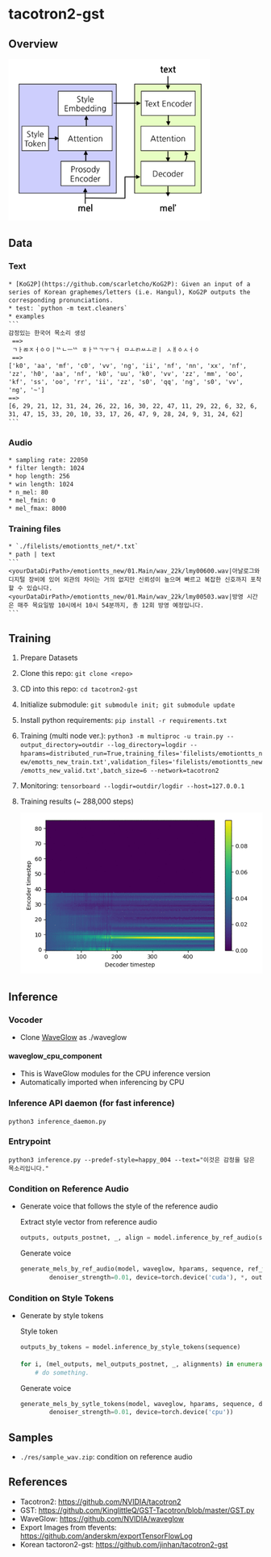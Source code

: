# tacotron2-gst

## Overview
<img src="./res/overview.png" width="400">

## Data
### Text
    * [KoG2P](https://github.com/scarletcho/KoG2P): Given an input of a series of Korean graphemes/letters (i.e. Hangul), KoG2P outputs the corresponding pronunciations.
    * test: `python -m text.cleaners`
    * examples
    ```
    감정있는 한국어 목소리 생성
     ==>
     ㄱㅏㄻㅈㅓㆁㅇㅣᄔㄴㅡᄔ ㅎㅏᄔㄱㅜㄱㅓ ㅁㅗㄺㅆㅗㄹㅣ ㅅㅐㆁㅅㅓㆁ
     ==>
    ['k0', 'aa', 'mf', 'c0', 'vv', 'ng', 'ii', 'nf', 'nn', 'xx', 'nf', 'zz', 'h0', 'aa', 'nf', 'k0', 'uu', 'k0', 'vv', 'zz', 'mm', 'oo', 'kf', 'ss', 'oo', 'rr', 'ii', 'zz', 's0', 'qq', 'ng', 's0', 'vv', 'ng', '~']
    ==>
    [6, 29, 21, 12, 31, 24, 26, 22, 16, 30, 22, 47, 11, 29, 22, 6, 32, 6, 31, 47, 15, 33, 20, 10, 33, 17, 26, 47, 9, 28, 24, 9, 31, 24, 62] 
    ```
### Audio
    * sampling rate: 22050
    * filter length: 1024
    * hop length: 256
    * win length: 1024
    * n_mel: 80
    * mel_fmin: 0
    * mel_fmax: 8000

### Training files
    * `./filelists/emotiontts_net/*.txt`
    * path | text
    ```
    <yourDataDirPath>/emotiontts_new/01.Main/wav_22k/lmy00600.wav|아날로그와 디지털 장비에 있어 외관의 차이는 거의 없지만 신뢰성이 높으며 빠르고 복잡한 신호까지 포착할 수 있습니다.
    <yourDataDirPath>/emotiontts_new/01.Main/wav_22k/lmy00503.wav|방영 시간은 매주 목요일밤 10시에서 10시 54분까지, 총 12회 방영 예정입니다.
    ```

## Training
1. Prepare Datasets
2. Clone this repo: `git clone <repo>`
3. CD into this repo: `cd tacotron2-gst`
4. Initialize submodule: `git submodule init; git submodule update`
5. Install python requirements: `pip install -r requirements.txt`
6. Training (multi node ver.):
`python3 -m multiproc -u train.py --output_directory=outdir --log_directory=logdir --hparams=distributed_run=True,training_files='filelists/emotiontts_new/emotts_new_train.txt',validation_files='filelists/emotiontts_new/emotts_new_valid.txt',batch_size=6 --network=tacotron2`
7. Monitoring: `tensorboard --logdir=outdir/logdir --host=127.0.0.1`
8. Training results (~ 288,000 steps)

   ![alignment](./res/alignment.gif)

## Inference
### Vocoder
- Clone [WaveGlow](https://github.com/NVIDIA/waveglow) as ./waveglow

#### waveglow_cpu_component
- This is WaveGlow modules for the CPU inference version
- Automatically imported when inferencing by CPU

### Inference API daemon (for fast inference)
`python3 inference_daemon.py`

### Entrypoint
`python3 inference.py --predef-style=happy_004 --text="이것은 감정을 담은 목소리입니다."`
    
### Condition on Reference Audio
- Generate voice that follows the style of the reference audio

    Extract style vector from reference audio

    ```python
    outputs, outputs_postnet, _, align = model.inference_by_ref_audio(sequence, ref_audio_mel)
    ```
    
    Generate voice
    ```python
    generate_mels_by_ref_audio(model, waveglow, hparams, sequence, ref_wav, denoiser, 
            denoiser_strength=0.01, device=torch.device('cuda'), *, outpath='output.wav')
    ```

### Condition on Style Tokens
- Generate by style tokens  

    Style token
    ```python
    outputs_by_tokens = model.inference_by_style_tokens(sequence)

    for i, (mel_outputs, mel_outputs_postnet, _, alignments) in enumerate(outputs_by_tokens):
        # do something.
    ```
    
    Generate voice
    ```python
    generate_mels_by_sytle_tokens(model, waveglow, hparams, sequence, denoiser, 
            denoiser_strength=0.01, device=torch.device('cpu'))
    ```

## Samples
- `./res/sample_wav.zip`: condition on reference audio

## References
- Tacotron2: https://github.com/NVIDIA/tacotron2
- GST: https://github.com/KinglittleQ/GST-Tacotron/blob/master/GST.py
- WaveGlow: https://github.com/NVIDIA/waveglow
- Export Images from tfevents: https://github.com/anderskm/exportTensorFlowLog
- Korean tactoron2-gst: https://github.com/jinhan/tacotron2-gst
